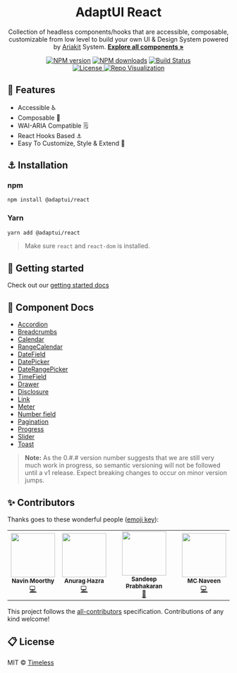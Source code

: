 <h1 align="center">AdaptUI React</h1>

<p align="center">
  Collection of headless components/hooks that are accessible, composable, customizable from low level to build your own UI & Design System powered by <a href="https://ariakit.org/">Ariakit</a>
System.
<a href="https://adaptui-react.vercel.app/"><strong>Explore all components »</strong></a>
</p>

<p align="center">
  <a href="https://npmjs.org/package/@adaptui/react"><img alt="NPM version" src="https://img.shields.io/npm/v/@adaptui/react.svg" /></a>
  <a href="https://npmjs.org/package/@adaptui/react"><img alt="NPM downloads" src="https://img.shields.io/npm/dm/@adaptui/react.svg"></a>
  <a href="https://github.com/adaptui/react/actions"><img alt="Build Status" src="https://github.com/adaptui/react/workflows/Test/badge.svg?event=push&branch=master" /></a><br/>
  <a href="https://github.com/adaptui/react/blob/main/LICENSE"><img src="https://img.shields.io/badge/License-MIT-yellow.svg" alt="License">
  </a>
  <a target="_blank" href="https://octo-repo-visualization.vercel.app/?repo=adaptui%2Freact"><img src="https://img.shields.io/badge/Repo-Visualization-orange" alt="Repo Visualization">
  </a>
</p>

## :rocket: Features

- Accessible :wheelchair:
- Composable :toolbox:
- WAI-ARIA Compatible :spiral_notepad:
- React Hooks Based :anchor:
- Easy To Customize, Style & Extend :nail_care:

## ⚓ Installation

### npm

```sh
npm install @adaptui/react
```

### Yarn

```sh
yarn add @adaptui/react
```

> Make sure `react` and `react-dom` is installed.

## :beginner: Getting started

Check out our [getting started docs](/docs/getting-started.md)

## 📑 Component Docs

- [Accordion](docs/accordion.md)
- [Breadcrumbs](docs/breadcrumb.md)
- [Calendar](docs/calendar.md)
- [RangeCalendar](docs/range-calendar.md)
- [DateField](docs/datefield.md)
- [DatePicker](docs/datepicker.md)
- [DateRangePicker](docs/daterange-picker.md)
- [TimeField](docs/timefield.md)
- [Drawer](docs/drawer.md)
- [Disclosure](docs/disclosure.md)
- [Link](docs/link.md)
- [Meter](docs/meter.md)
- [Number field](docs/numberfield.md)
- [Pagination](docs/pagination.md)
- [Progress](docs/progress.md)
- [Slider](docs/slider.md)
- [Toast](docs/toast.md)

> **Note:** As the 0.#.# version number suggests that we are still very much
> work in progress, so semantic versioning will not be followed until a v1
> release. Expect breaking changes to occur on minor version jumps.

## ✨ Contributors

Thanks goes to these wonderful people
([emoji key](https://allcontributors.org/docs/en/emoji-key)):

<!-- ALL-CONTRIBUTORS-LIST:START - Do not remove or modify this section -->
<!-- prettier-ignore-start -->
<!-- markdownlint-disable -->
<table>
  <tr>
    <td align="center"><a href="https://navinmoorthy.me/"><img src="https://avatars0.githubusercontent.com/u/39694575?v=4?s=100" width="100px;" alt=""/><br /><sub><b>Navin Moorthy</b></sub></a><br /><a href="https://github.com/adaptui/react/commits?author=navin-moorthy" title="Code">💻</a></td>
    <td align="center"><a href="http://anuraghazra.github.io/"><img src="https://avatars3.githubusercontent.com/u/35374649?v=4?s=100" width="100px;" alt=""/><br /><sub><b>Anurag Hazra</b></sub></a><br /><a href="https://github.com/adaptui/react/commits?author=anuraghazra" title="Code">💻</a></td>
    <td align="center"><a href="http://timeless.co/"><img src="https://avatars2.githubusercontent.com/u/6380293?v=4?s=100" width="100px;" alt=""/><br /><sub><b>Sandeep Prabhakaran</b></sub></a><br /><a href="#ideas-sandeepprabhakaran" title="Ideas, Planning, & Feedback">🤔</a></td>
    <td align="center"><a href="https://github.com/mcnaveen"><img src="https://avatars.githubusercontent.com/u/8493007?v=4?s=100" width="100px;" alt=""/><br /><sub><b>MC Naveen</b></sub></a><br /><a href="https://github.com/adaptui/react/commits?author=mcnaveen" title="Code">💻</a></td>
  </tr>
</table>

<!-- markdownlint-restore -->
<!-- prettier-ignore-end -->

<!-- ALL-CONTRIBUTORS-LIST:END -->

This project follows the
[all-contributors](https://github.com/all-contributors/all-contributors)
specification. Contributions of any kind welcome!

## 📋 License

MIT © [Timeless](https://timeless.co/)
